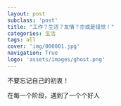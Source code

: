 ```yaml
---
layout: post
subclass: 'post'
title: "工作？生活？友情？亦或是错觉！"
categories: 生活
tags: all
cover: 'img/000001.jpg'
navigation: True
logo: 'assets/images/ghost.png'
---
```


不要忘记自己的初衷！

在每一个阶段，遇到了一个个好人
